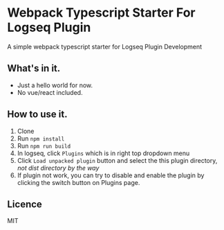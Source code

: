 # Webpack Typescript Starter For Logseq Plugin

A simple webpack typescript starter for Logseq Plugin Development

## What's in it.

* Just a hello world for now.
* No vue/react included.

## How to use it.

1. Clone
2. Run `npm install`
3. Run `npm run build`
4. In logseq, click `Plugins` which is in right top dropdown menu
5. Click `Load unpacked plugin` button and select the this plugin directory, *not dist directory by the way*
6. If plugin not work, you can try to disable and enable the plugin by clicking the switch button on Plugins page.

## Licence
MIT
